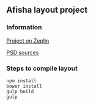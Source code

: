 ## Afisha layout project

### Information
<a href="https://app.zeplin.io/project/5cbde8ffc45ad832f84c7167/dashboard">Project on Zeplin</a>

[PSD sources](https://drive.google.com/drive/folders/1vAQtLZusThUHJekUOJeLBEUPDuRqVXKS)

### Steps to compile layout
```
npm install
bower install
gulp build
gulp
```
